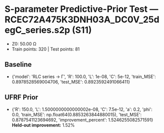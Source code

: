 # S-parameter Predictive-Prior Test — RCEC72A475K3DNH03A_DC0V_25degC_series.s2p (S11)
- Z0: 50.00 Ω
- Train points: 320  |  Test points: 81

## Baseline
- {'model': 'RLC series -> Γ', 'R': 100.0, 'L': 1e-08, 'C': 5e-12, 'train_MSE': 0.8978528569004706, 'test_MSE': 0.8923592491066411}

## UFRF Prior
- {'R': 150.0, 'L': 1.5000000000000002e-08, 'C': 7.5e-12, 'a': 0.2, 'phi': 0.0, 'train_MSE': np.float64(0.8853263844880015), 'test_MSE': 0.8787541123694692, 'improvement_percent': 1.5246255082571591}
**Held-out improvement:** 1.52%